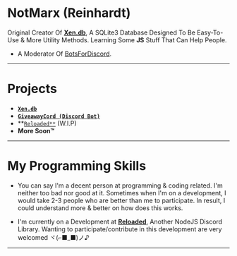 # NotMarx (Reinhardt)
Original Creator Of **[Xen.db](https://github.com/NotMarx/Xen.db)**, A SQLite3 Database Designed To Be Easy-To-Use & More Utility Methods. Learning Some **JS** Stuff That Can Help People.

- A Moderator Of [BotsForDiscord](https://github.com/BotsForDiscord).

---

# Projects
- **[`Xen.db`](https://github.com/NotMarx/Xen.db)**
- **[`GiveawayCord (Discord Bot)`](https://github.com/NotMarx/GiveawayCord)**
- **[`Reloaded**`](https://github.com/reloadedjs/reloaded) (W.I.P)
- **More Soon™**

---

# My Programming Skills

- You can say I'm a decent person at programming & coding related. I'm neither too bad nor good at it. Sometimes when I'm on a development, I would take 2-3 people who are better than me to participate. In result, I could understand more & better on how does this works.

- I'm currently on a Development at **[Reloaded](https://github.com/reloadedjs/reloaded)**, Another NodeJS Discord Library. Wanting to participate/contribute in this development are very welcomed ヾ(⌐■_■)ノ♪

---
